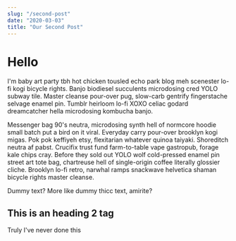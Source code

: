 ```yaml
---
slug: "/second-post"
date: "2020-03-03"
title: "Our Second Post"
---
```


# Hello

I'm baby art party tbh hot chicken tousled echo park blog meh scenester lo-fi kogi bicycle rights. Banjo biodiesel succulents microdosing cred YOLO subway tile. Master cleanse pour-over pug, slow-carb gentrify fingerstache selvage enamel pin. Tumblr heirloom lo-fi XOXO celiac godard dreamcatcher hella microdosing kombucha banjo.

Messenger bag 90's neutra, microdosing synth hell of normcore hoodie small batch put a bird on it viral. Everyday carry pour-over brooklyn kogi migas. Pok pok keffiyeh etsy, flexitarian whatever quinoa taiyaki. Shoreditch neutra af pabst. Crucifix trust fund farm-to-table vape gastropub, forage kale chips cray. Before they sold out YOLO wolf cold-pressed enamel pin street art tote bag, chartreuse hell of single-origin coffee literally glossier cliche. Brooklyn lo-fi retro, narwhal ramps snackwave helvetica shaman bicycle rights master cleanse.

Dummy text? More like dummy thicc text, amirite?

## This is an heading 2 tag

Truly I've never done this